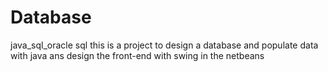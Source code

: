 # Database
java_sql_oracle sql
this is a project to design a database and populate data with java ans design the front-end with swing in the netbeans
